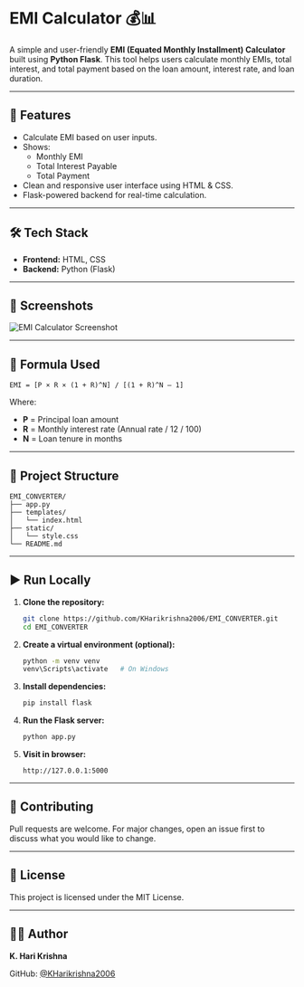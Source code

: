 # EMI Calculator 💰📊

A simple and user-friendly **EMI (Equated Monthly Installment) Calculator** built using **Python Flask**. This tool helps users calculate monthly EMIs, total interest, and total payment based on the loan amount, interest rate, and loan duration.

---

## 🚀 Features

- Calculate EMI based on user inputs.
- Shows:
  - Monthly EMI
  - Total Interest Payable
  - Total Payment
- Clean and responsive user interface using HTML & CSS.
- Flask-powered backend for real-time calculation.

---

## 🛠️ Tech Stack

- **Frontend:** HTML, CSS
- **Backend:** Python (Flask)

---

## 📸 Screenshots

![EMI Calculator Screenshot](https://github.com/KHarikrishna2006/EMI_CONVERTER/assets/YOUR_SCREENSHOT_LINK)

---

## 🧮 Formula Used

```
EMI = [P × R × (1 + R)^N] / [(1 + R)^N – 1]
```

Where:
- **P** = Principal loan amount
- **R** = Monthly interest rate (Annual rate / 12 / 100)
- **N** = Loan tenure in months

---

## 📂 Project Structure

```
EMI_CONVERTER/
├── app.py
├── templates/
│   └── index.html
├── static/
│   └── style.css
└── README.md
```

---

## ▶️ Run Locally

1. **Clone the repository:**
   ```bash
   git clone https://github.com/KHarikrishna2006/EMI_CONVERTER.git
   cd EMI_CONVERTER
   ```

2. **Create a virtual environment (optional):**
   ```bash
   python -m venv venv
   venv\Scripts\activate   # On Windows
   ```

3. **Install dependencies:**
   ```bash
   pip install flask
   ```

4. **Run the Flask server:**
   ```bash
   python app.py
   ```

5. **Visit in browser:**
   ```
   http://127.0.0.1:5000
   ```

---

## 🙌 Contributing

Pull requests are welcome. For major changes, open an issue first to discuss what you would like to change.

---

## 📄 License

This project is licensed under the MIT License.

---

## 🧑‍💻 Author

**K. Hari Krishna**

GitHub: [@KHarikrishna2006](https://github.com/KHarikrishna2006)
